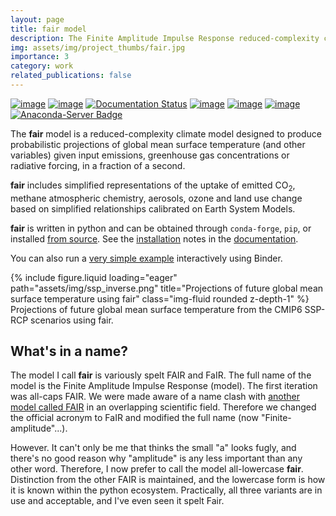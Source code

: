 ```yaml
---
layout: page
title: fair model
description: The Finite Amplitude Impulse Response reduced-complexity climate model
img: assets/img/project_thumbs/fair.jpg
importance: 3
category: work
related_publications: false
---
```


[![image](https://github.com/OMS-NetZero/FAIR/actions/workflows/checks.yml/badge.svg)](https://github.com/OMS-NetZero/FAIR/actions)
[![image](https://mybinder.org/badge.svg)](https://mybinder.org/v2/gh/OMS-NetZero/FAIR/master?filepath=examples/basic_run_example.ipynb)
[![Documentation Status](https://readthedocs.org/projects/fair/badge/?version=latest)](http://fair.readthedocs.io/en/latest/?badge=latest)
[![image](https://zenodo.org/badge/DOI/10.5281/zenodo.1340643.svg)](https://doi.org/10.5281/zenodo.1340643)
[![image](https://codecov.io/gh/OMS-NetZero/FAIR/branch/master/graph/badge.svg)](https://codecov.io/gh/OMS-NetZero/FAIR)
[![image](https://img.shields.io/pypi/v/fair)](https://pypi.org/project/fair/) [![Anaconda-Server Badge](https://anaconda.org/conda-forge/fair/badges/version.svg)](https://anaconda.org/conda-forge/fair)

The **fair** model is a reduced-complexity climate model designed to produce probabilistic projections of global mean
surface temperature (and other variables) given input emissions, greenhouse gas concentrations or radiative forcing, in
a fraction of a second.

**fair** includes simplified representations of the uptake of emitted CO<sub>2</sub>, methane atmospheric chemistry,
aerosols, ozone and land use change based on simplified relationships calibrated on Earth System Models.

 **fair** is written in python and can be obtained through `conda-forge`, `pip`, or installed [from source](). See the
[installation](https://docs.fairmodel.net/en/stable/install.html) notes in the 
[documentation](https://docs.fairmodel.net).

You can also run a
[very simple example](https://mybinder.org/v2/gh/OMS-NetZero/FAIR/master?filepath=examples/basic_run_example.ipynb) interactively using Binder.

<div class="row">
    <div class="col-sm mt-3 mt-md-0">
        {% include figure.liquid loading="eager" path="assets/img/ssp_inverse.png" title="Projections of future global mean surface temperature using fair" class="img-fluid rounded z-depth-1" %}
    </div>
</div>
<div class="caption">
    Projections of future global mean surface temperature from the CMIP6 SSP-RCP scenarios using fair.
</div>

<!-- ## Uses of fair

<div class="row">
    <div class="col-sm mt-3 mt-md-0">
        {% include figure.liquid loading="eager" path="assets/img/1.jpg" title="example image" class="img-fluid rounded z-depth-1" %}
    </div>
    <div class="col-sm mt-3 mt-md-0">
        {% include figure.liquid loading="eager" path="assets/img/3.jpg" title="example image" class="img-fluid rounded z-depth-1" %}
    </div>
    <div class="col-sm mt-3 mt-md-0">
        {% include figure.liquid loading="eager" path="assets/img/5.jpg" title="example image" class="img-fluid rounded z-depth-1" %}
    </div>
</div>
<div class="caption">
    Caption photos easily. On the left, a road goes through a tunnel. Middle, leaves artistically fall in a hipster photoshoot. Right, in another hipster photoshoot, a lumberjack grasps a handful of pine needles.
</div>

- planet parasol
- US Social Cost of Carbon 2022
- IPCC 2018 and 2021
- Finnish climate change panel https://ilmastopaneeli.fi/hallinta/wp-content/uploads/2024/10/ilmastopaneelin-raportti-2-2024-Suomen-paastovahennyspolun-tarkastelu-huomioiden-muiden-kuin-co2-kasvihuonekaasujen-ja-epasuorien-nieluvaikutusten-rooli.pdf

http://www.planetparasol.ai -->

## What's in a name?

The model I call <b>fair</b> is variously spelt FAIR and FaIR. The full name of the model is the Finite Amplitude 
Impulse Response (model). The first iteration was all-caps FAIR. We were made aware of a name clash with 
<a href="https://link.springer.com/article/10.1007/s10666-005-4647-z">another model called FAIR</a> in an overlapping
scientific field. Therefore we changed the official acronym to FaIR and modified the full name (now "Finite-amplitude"...).

However. It can't only be me that thinks the small "a" looks fugly, and there's no good reason why "amplitude" is any
less important than any other word. Therefore, I now prefer to call the model all-lowercase <b>fair</b>.
Distinction from the other FAIR is maintained, and the lowercase form is how it is known within the python ecosystem.
Practically, all three variants are in use and acceptable, and I've even seen it spelt Fair.

<!-- see {% cite leach_fair_2021 smith_fair_2018 %} -->
